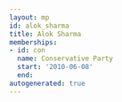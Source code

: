```yaml
---
layout: mp
id: alok_sharma
title: Alok Sharma
memberships:
- id: con
  name: Conservative Party
  start: '2010-06-08'
  end: 
autogenerated: true
---
```


